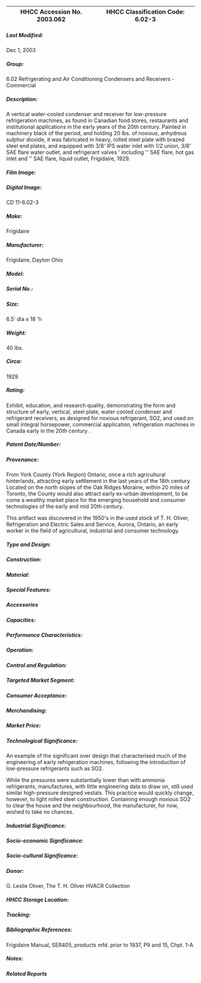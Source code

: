 | **HHCC Accession No. 2003.062** |**HHCC Classification Code:  6.02-3**|
| ----------- | ----------- |

##### Last Modified:
Dec 1, 2003

##### Group:
6.02 Refrigerating and Air Conditioning Condensers and Receivers - Commercial

##### Description:
A vertical water-cooled condenser and receiver for low-pressure refrigeration machines, as found in Canadian food stores, restaurants and institutional applications in the early years of the 20th century. Painted in machinery black of the period, and holding 20 lbs. of noxious, anhydrous sulphur dioxide, it was fabricated in heavy, rolled steel plate with brazed steel end plates, and equipped with 3/8' IPS water inlet with 1/2 union, 3/8' SAE flare water outlet, and refrigerant valves ' including '' SAE flare, hot gas inlet and '' SAE flare, liquid outlet, Frigidaire, 1929.

##### Film Image:


##### Digital Image:
CD 11-6.02-3

##### Make:
Frigidaire

##### Manufacturer:
Frigidaire, Dayton Ohio

##### Model:


##### Serial No.:


##### Size:
6.5' dia x 18 'h

##### Weight:
40 lbs.

##### Circa:
1929

##### Rating:
Exhibit, education, and research quality, demonstrating the form and structure of early, vertical, steel plate, water cooled condenser and refrigerant receivers, as designed for noxious refrigerant, SO2, and used on small integral horsepower, commercial application, refrigeration machines in Canada early in the 20th century .

##### Patent Date/Number:


##### Provenance:
From York County (York Region) Ontario, once a rich agricultural hinterlands, attracting early settlement in the last years of the 18th century. Located on the north slopes of the Oak Ridges Moraine, within 20 miles of Toronto, the County would also attract early ex-urban development, to be come a wealthy market place for the emerging household and consumer technologies of the early and mid 20th century. 

This artifact was discovered in the 1950's in the used stock of T. H. Oliver, Refrigeration and Electric Sales and Service, Aurora, Ontario, an early worker in the field of agricultural, industrial and consumer technology.

##### Type and Design:


##### Construction:


##### Material:


##### Special Features:


##### Accessories


##### Capacities:


##### Performance Characteristics:


##### Operation:


##### Control and Regulation:


##### Targeted Market Segment:


##### Consumer Acceptance:


##### Merchandising:


##### Market Price:


##### Technological Significance:
An example of the significant over design that characterised much of the engineering of early refrigeration machines, following the introduction of low-pressure refrigerants such as SO2. 

While the pressures were substantially lower than with ammonia refrigerants, manufactures, with little engineering data to draw on, still used similar high-pressure designed vestals. This practice would quickly change, however, to light rolled steel construction. Containing enough noxious SO2 to clear the house and the neighbourhood, the manufacturer, for now, wished to take no chances.

##### Industrial Significance:


##### Socio-economic Significance:


##### Socio-cultural Significance:


##### Donor:
G. Leslie Oliver, The T. H. Oliver HVACR Collection

##### HHCC Storage Location:


##### Tracking:


##### Bibliographic References:
Frigidaire Manual, SER405, products mfd. prior to 1937, P9 and 15, Chpt. 1-A

##### Notes:


##### Related Reports

